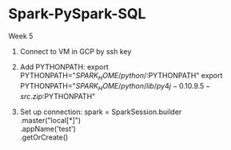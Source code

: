 # Spark-PySpark-SQL
Week 5

1. Connect to VM in GCP by ssh key

2. Add PYTHONPATH:
   export PYTHONPATH="${SPARK_HOME}/python/:$PYTHONPATH"
   export PYTHONPATH="${SPARK_HOME}/python/lib/py4j-0.10.9.5-src.zip:$PYTHONPATH"
   
3. Set up connection:
   spark = SparkSession.builder \
    .master("local[*]") \
    .appName('test') \
    .getOrCreate()
